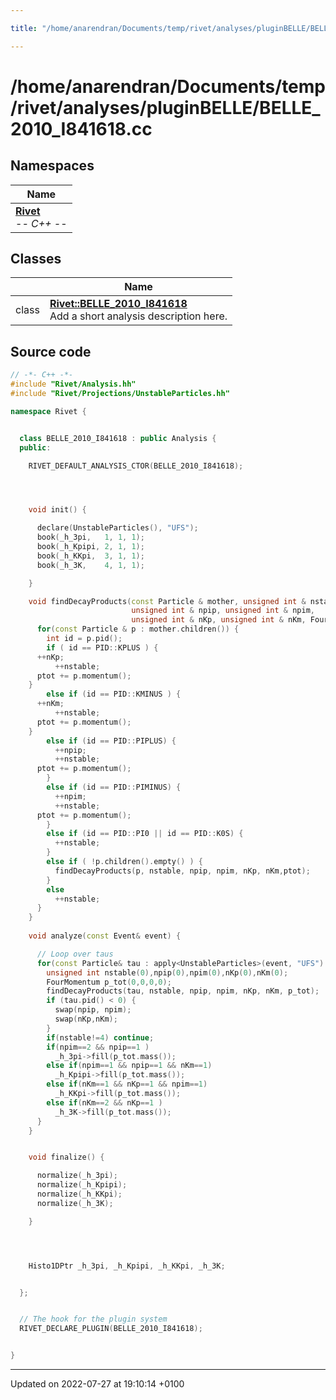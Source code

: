 ```yaml
---

title: "/home/anarendran/Documents/temp/rivet/analyses/pluginBELLE/BELLE_2010_I841618.cc"

---
```


# /home/anarendran/Documents/temp/rivet/analyses/pluginBELLE/BELLE_2010_I841618.cc



## Namespaces

| Name           |
| -------------- |
| **[Rivet](http://example.org/namespaces/namespacerivet/)** <br>-*- C++ -*-  |

## Classes

|                | Name           |
| -------------- | -------------- |
| class | **[Rivet::BELLE_2010_I841618](http://example.org/classes/classrivet_1_1belle__2010__i841618/)** <br>Add a short analysis description here.  |




## Source code

```cpp
// -*- C++ -*-
#include "Rivet/Analysis.hh"
#include "Rivet/Projections/UnstableParticles.hh"

namespace Rivet {


  class BELLE_2010_I841618 : public Analysis {
  public:

    RIVET_DEFAULT_ANALYSIS_CTOR(BELLE_2010_I841618);




    void init() {

      declare(UnstableParticles(), "UFS");
      book(_h_3pi,   1, 1, 1);
      book(_h_Kpipi, 2, 1, 1);
      book(_h_KKpi,  3, 1, 1);
      book(_h_3K,    4, 1, 1);

    }

    void findDecayProducts(const Particle & mother, unsigned int & nstable,
                           unsigned int & npip, unsigned int & npim,
                           unsigned int & nKp, unsigned int & nKm, FourMomentum & ptot) {
      for(const Particle & p : mother.children()) {
        int id = p.pid();
        if ( id == PID::KPLUS ) {
      ++nKp;
          ++nstable;
      ptot += p.momentum();
    }
        else if (id == PID::KMINUS ) {
      ++nKm;
          ++nstable;
      ptot += p.momentum();
    }
        else if (id == PID::PIPLUS) {
          ++npip;
          ++nstable;
      ptot += p.momentum();
        }
        else if (id == PID::PIMINUS) {
          ++npim;
          ++nstable;
      ptot += p.momentum();
        }
        else if (id == PID::PI0 || id == PID::K0S) {
          ++nstable;
        }
        else if ( !p.children().empty() ) {
          findDecayProducts(p, nstable, npip, npim, nKp, nKm,ptot);
        }
        else
          ++nstable;
      }
    }
    
    void analyze(const Event& event) {

      // Loop over taus
      for(const Particle& tau : apply<UnstableParticles>(event, "UFS").particles(Cuts::abspid==PID::TAU)) {
        unsigned int nstable(0),npip(0),npim(0),nKp(0),nKm(0);
        FourMomentum p_tot(0,0,0,0);
        findDecayProducts(tau, nstable, npip, npim, nKp, nKm, p_tot);
        if (tau.pid() < 0) {
          swap(npip, npim);
          swap(nKp,nKm);
        }
        if(nstable!=4) continue;
        if(npim==2 && npip==1 )
          _h_3pi->fill(p_tot.mass());
        else if(npim==1 && npip==1 && nKm==1)
          _h_Kpipi->fill(p_tot.mass());
        else if(nKm==1 && nKp==1 && npim==1)
          _h_KKpi->fill(p_tot.mass());
        else if(nKm==2 && nKp==1 )
          _h_3K->fill(p_tot.mass());
      }
    }


    void finalize() {

      normalize(_h_3pi); 
      normalize(_h_Kpipi); 
      normalize(_h_KKpi); 
      normalize(_h_3K); 

    }




    Histo1DPtr _h_3pi, _h_Kpipi, _h_KKpi, _h_3K;


  };


  // The hook for the plugin system
  RIVET_DECLARE_PLUGIN(BELLE_2010_I841618);


}
```


-------------------------------

Updated on 2022-07-27 at 19:10:14 +0100

